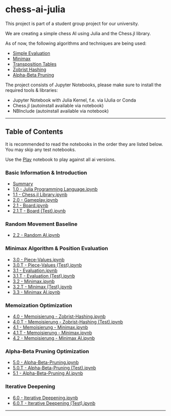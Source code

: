 # chess-ai-julia
This project is part of a student group project for our university. 

We are creating a simple chess AI using Julia and the Chess.jl library.

As of now, the following algorithms and techniques are being used:
 - [Simple Evaluation](https://www.chessprogramming.org/Simplified_Evaluation_Function)
 - [Minimax](https://en.wikipedia.org/wiki/Minimax)
 - [Transposition Tables](https://www.chessprogramming.org/Transposition_Table)
 - [Zobrist Hashing](https://en.wikipedia.org/wiki/Zobrist_hashing)
 - [Alpha-Beta Pruning](https://en.wikipedia.org/wiki/Alpha%E2%80%93beta_pruning)

The project consists of Jupyter Notebooks, please make sure to install the required tools & libraries:
 - Jupyter Notebook with Julia Kernel, f.e. via IJulia or Conda
 - Chess.jl (autoinstall available via notebook)
 - NBInclude (autoinstall available via notebook)

---

## Table of Contents

It is recommended to read the notebooks in the order they are listed below. You may skip any test notebooks.

Use the [Play](<Play.ipynb>) notebook to play against all ai versions.

### Basic Information & Introduction

 - [Summary](<Summary.ipynb>)
 - [1.0 - Julia Programming Language.ipynb](<1.0%20-%20Julia%20Programming%20Language.ipynb>)
 - [1.1 - Chess.jl Library.ipynb](<1.1%20-%20Chess.jl%20Library.ipynb>)
 - [2.0 - Gameplay.ipynb](<2.0%20-%20Gameplay.ipynb>)
 - [2.1 - Board.ipynb](<2.1%20-%20Board.ipynb>)
 - [2.1.T - Board (Test).ipynb](<2.1%20-%20Board%20%28Test%29.ipynb>)


### Random Movement Baseline
 - [2.2 - Random AI.ipynb](<2.2%20-%20Random%20AI.ipynb>)


### Minimax Algorithm & Position Evaluation
 - [3.0 - Piece-Values.ipynb](<3.0%20-%20Piece-Values.ipynb>)
 - [3.0.T - Piece-Values (Test).ipynb](<3.0.T%20-%20Piece-Values%20%28Test%29.ipynb>)
 - [3.1 - Evaluation.ipynb](<3.1%20-%20Evaluation.ipynb>)
 - [3.1.T - Evaluation (Test).ipynb](<3.1.T%20-%20Evaluation%20%28Test%29.ipynb>)
 - [3.2 - Minimax.ipynb](<3.2%20-%20Minimax.ipynb>)
 - [3.2.T - Minimax (Test).ipynb](<3.2.T%20-%20Minimax%20%28Test%29.ipynb>)
 - [3.3 - Minimax AI.ipynb](<3.3%20-%20Minimax%20AI.ipynb>)


### Memoization Optimization
 - [4.0 - Memoisierung - Zobrist-Hashing.ipynb](<4.0%20-%20Memoisierung%20-%20Zobrist-Hashing.ipynb>)
 - [4.0.T - Memoisierung - Zobrist-Hashing (Test).ipynb](<4.0.T%20-%20Memoisierung%20-%20Zobrist-Hashing%20%28Test%29.ipynb>)
 - [4.1 - Memoisierung - Minimax.ipynb](<4.1%20-%20Memoisierung%20-%20Minimax.ipynb>)
 - [4.1.T - Memoisierung - Minimax.ipynb](<4.1.T%20-%20Memoisierung%20-%20Minimax%20%28Test%29.ipynb>)
 - [4.2 - Memoisierung - Minimax AI.ipynb](<4.1%20-%20Memoisierung%20-%20Minimax%20AI.ipynb>)


### Alpha-Beta Pruning Optimization
 - [5.0 - Alpha-Beta-Pruning.ipynb](<5.0%20-%20Alpha-Beta-Pruning.ipynb>)
 - [5.0.T - Alpha-Beta-Pruning (Test).ipynb](<5.0.T%20-%20Alpha-Beta-Pruning%20%28Test%29.ipynb>)
 - [5.1 - Alpha-Beta-Pruning AI.ipynb](<5.1%20-%20Alpha-Beta-Pruning%20AI.ipynb>)
 
 
### Iterative Deepening
 - [6.0 - Iterative Deepening.ipynb](<6.0%20-%20Iterative%20Deepening.ipynb>)
 - [6.0.T - Iterative Deepening (Test).ipynb](<6.0.T%20-%20Iterative%20Deepening%20%28Test%29.ipynb>)

---







